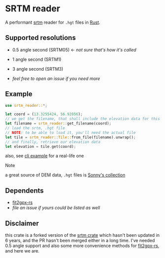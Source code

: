 # SRTM reader

A performant [srtm](https://www.earthdata.nasa.gov/sensors/srtm) reader for `.hgt` files in [Rust](https://rust-lang.org).

## Supported resolutions

-   0.5 angle second (SRTM05) <- *not sure that's how it's called*
-   1 angle second (SRTM1)
-   3 angle second (SRTM3)

-   _feel free to open an issue if you need more_

## Example

```rust
use srtm_reader::*;

let coord = (13.3255424, 56.92856);
// we get the filename, that shall include the elevation data for this `coord`
let filename = srtm_reader::get_filename(coord);
// load the srtm, .hgt file
// NOTE: to be able to load it, you'll need the actual file
let tile = srtm_reader::Tile::from_file(filename).unwrap();
// and finally, retrieve our elevation data
let elevation = tile.get(coord);
```

also, see [cli example](./examples/cli.rs) for a real-life one

> [!NOTE]
> a great source of DEM data, `.hgt` files is [Sonny's collection](https://sonny.4lima.de/)

## Dependents

-   [fit2gpx-rs](https://github.com/JeromeSchmied/fit2gpx-rs)
-   *file an issue if yours could be listed as well*

## Disclaimer

this crate is a forked version of the [srtm crate](https://github.com/grtlr/srtm) which hasn't been updated in 6 years, and the PR hasn't been merged either in a long time.
I've needed 0.5 angle support and also some more convenience methods for [fit2gpx-rs](https://github.com/JeromeSchmied/fit2gpx-rs), and here we are.
